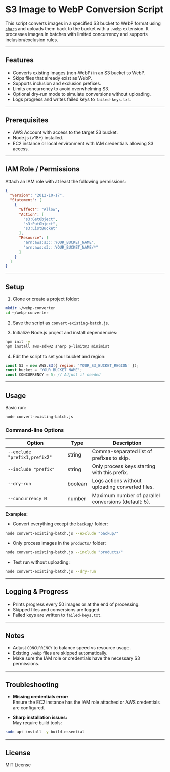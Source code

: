 # S3 Image to WebP Conversion Script

This script converts images in a specified S3 bucket to WebP format using [`sharp`](https://www.npmjs.com/package/sharp) and uploads them back to the bucket with a `.webp` extension. It processes images in batches with limited concurrency and supports inclusion/exclusion rules.

---

## Features

- Converts existing images (non-WebP) in an S3 bucket to WebP.
- Skips files that already exist as WebP.
- Supports inclusion and exclusion prefixes.
- Limits concurrency to avoid overwhelming S3.
- Optional dry-run mode to simulate conversions without uploading.
- Logs progress and writes failed keys to `failed-keys.txt`.

---

## Prerequisites

- AWS Account with access to the target S3 bucket.
- Node.js (v18+) installed.
- EC2 instance or local environment with IAM credentials allowing S3 access.

---

## IAM Role / Permissions

Attach an IAM role with at least the following permissions:

```json
{
  "Version": "2012-10-17",
  "Statement": [
    {
      "Effect": "Allow",
      "Action": [
        "s3:GetObject",
        "s3:PutObject",
        "s3:ListBucket"
      ],
      "Resource": [
        "arn:aws:s3:::YOUR_BUCKET_NAME",
        "arn:aws:s3:::YOUR_BUCKET_NAME/*"
      ]
    }
  ]
}
```

---

## Setup

1. Clone or create a project folder:

```bash
mkdir ~/webp-converter
cd ~/webp-converter
```

2. Save the script as `convert-existing-batch.js`.

3. Initialize Node.js project and install dependencies:

```bash
npm init -y
npm install aws-sdk@2 sharp p-limit@3 minimist
```

4. Edit the script to set your bucket and region:

```js
const S3 = new AWS.S3({ region: 'YOUR_S3_BUCKET_REGION' });
const bucket = 'YOUR_BUCKET_NAME';
const CONCURRENCY = 5; // Adjust if needed
```

---

## Usage

Basic run:

```bash
node convert-existing-batch.js
```

### Command-line Options

| Option                        | Type    | Description                                          |
| ----------------------------- | ------- | ---------------------------------------------------- |
| `--exclude "prefix1,prefix2"` | string  | Comma-separated list of prefixes to skip.            |
| `--include "prefix"`          | string  | Only process keys starting with this prefix.         |
| `--dry-run`                   | boolean | Logs actions without uploading converted files.      |
| `--concurrency N`             | number  | Maximum number of parallel conversions (default: 5). |

**Examples:**

- Convert everything except the `backup/` folder:

```bash
node convert-existing-batch.js --exclude "backup/"
```

- Only process images in the `products/` folder:

```bash
node convert-existing-batch.js --include "products/"
```

- Test run without uploading:

```bash
node convert-existing-batch.js --dry-run
```

---

## Logging & Progress

- Prints progress every 50 images or at the end of processing.
- Skipped files and conversions are logged.
- Failed keys are written to `failed-keys.txt`.

---

## Notes

- Adjust `CONCURRENCY` to balance speed vs resource usage.
- Existing `.webp` files are skipped automatically.
- Make sure the IAM role or credentials have the necessary S3 permissions.

---

## Troubleshooting

- **Missing credentials error:**\
  Ensure the EC2 instance has the IAM role attached or AWS credentials are configured.

- **Sharp installation issues:**\
  May require build tools:

```bash
sudo apt install -y build-essential
```

---

## License

MIT License
